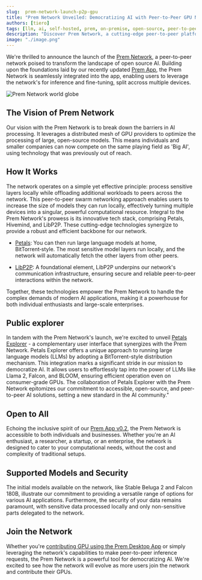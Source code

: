 ```yaml
---
slug:  prem-network-launch-p2p-gpu
title: "Prem Network Unveiled: Democratizing AI with Peer-to-Peer GPU Networking"
authors: [tiero]
tags: [llm, ai, self-hosted, prem, on-premise, open-source, peer-to-peer, gpu, prem-network]
description: "Discover Prem Network, a cutting-edge peer-to-peer platform that revolutionizes Open Source AI processing. Learn how its peer-to-peer GPU networking enables efficient handling of large models, offering a scalable solution for AI enthusiasts, researchers and developers constrained by limited resources or censorship."
image: "./image.png"
---
```

<!--truncate-->

<head>
  <meta name="twitter:image" content="./image.png"/>
</head>

We're thrilled to announce the launch of the [Prem Network](https://premai.io/prem-network), a peer-to-peer network poised to transform the landscape of open source AI. Building upon the foundations laid by our recently updated [Prem App](../2023-11-15-prem-app-v0.2-released/index.md), the Prem Network is seamlessly integrated into the app, enabling users to leverage the network's for inference and fine-tuning, split accross multiple devices.

<!--truncate-->

![Prem Network world globe](./image.png)

## The Vision of Prem Network

Our vision with the Prem Network is to break down the barriers in AI processing. It leverages a distributed mesh of GPU providers to optimize the processing of large, open-source models. This means individuals and smaller companies can now compete on the same playing field as 'Big AI', using technology that was previously out of reach.

## How It Works

The network operates on a simple yet effective principle: process sensitive layers locally while offloading additional workloads to peers across the network. This peer-to-peer swarm networking approach enables users to increase the size of models they can run locally, effectively turning multiple devices into a singular, powerful computational resource.
Integral to the Prem Network's prowess is its innovative tech stack, comprising Petals, Hivemind, and LibP2P. These cutting-edge technologies synergize to provide a robust and efficient backbone for our network.

- [Petals](https://petals.dev): You can then run large language models at home, BitTorrent‑style. The most sensitive model layers run locally, and the network will automatically fetch the other layers from other peers.

- [LibP2P](https://libp2p.io): A foundational element, LibP2P underpins our network's communication infrastructure, ensuring secure and reliable peer-to-peer interactions within the network.

Together, these technologies empower the Prem Network to handle the complex demands of modern AI applications, making it a powerhouse for both individual enthusiasts and large-scale enterprises.

## Public explorer

In tandem with the Prem Network's launch, we're excited to unveil [Petals Explorer](https://network.premai.io) - a complementary user interface that synergizes with the Prem Network. Petals Explorer offers a unique approach to running large language models (LLMs) by adopting a BitTorrent-style distribution mechanism. This integration marks a significant stride in our mission to democratize AI. It allows users to effortlessly tap into the power of LLMs like Llama 2, Falcon, and BLOOM, ensuring efficient operation even on consumer-grade GPUs. The collaboration of Petals Explorer with the Prem Network epitomizes our commitment to accessible, open-source, and peer-to-peer AI solutions, setting a new standard in the AI community."

## Open to All

Echoing the inclusive spirit of our [Prem App v0.2](../2023-11-15-prem-app-v0.2-released/index.md), the Prem Network is accessible to both individuals and businesses. Whether you're an AI enthusiast, a researcher, a startup, or an enterprise, the network is designed to cater to your computational needs, without the cost and complexity of traditional setups.

## Supported Models and Security

The initial models available on the network, like Stable Beluga 2 and Falcon 180B, illustrate our commitment to providing a versatile range of options for various AI applications. Furthermore, the security of your data remains paramount, with sensitive data processed locally and only non-sensitive parts delegated to the network.

## Join the Network

 Whether you're [contributing GPU using the Prem Desktop App](https://dev.premai.io/docs/prem-app/network-mode/) or simply leveraging the network's capabilities to make peer-to-peer inference requests, the Prem Network is a powerful tool for democratizing AI. We're excited to see how the network will evolve as more users join the network and contribute their GPUs.
